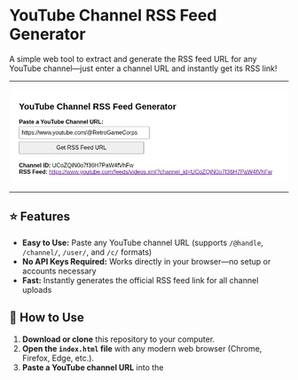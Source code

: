# YouTube Channel RSS Feed Generator

A simple web tool to extract and generate the RSS feed URL for any YouTube channel—just enter a channel URL and instantly get its RSS link!

---

![Screenshot of the interface](./youtubechannel.png)

---

## ⭐ Features

- **Easy to Use:** Paste any YouTube channel URL (supports `/@handle`, `/channel/`, `/user/`, and `/c/` formats)
- **No API Keys Required:** Works directly in your browser—no setup or accounts necessary
- **Fast:** Instantly generates the official RSS feed link for all channel uploads

## 🚀 How to Use

1. **Download or clone** this repository to your computer.
2. **Open the `index.html` file** with any modern web browser (Chrome, Firefox, Edge, etc.).
3. **Paste a YouTube channel URL** into the
